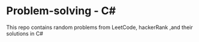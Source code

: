 # Problem-solving - C#

This repo contains random problems from LeetCode, hackerRank ,and their solutions in C#
